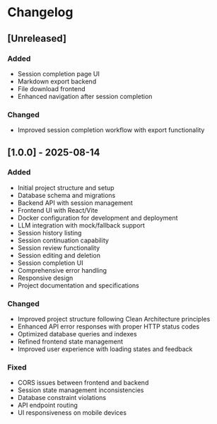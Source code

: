 # Changelog

## [Unreleased]

### Added
- Session completion page UI
- Markdown export backend
- File download frontend
- Enhanced navigation after session completion

### Changed
- Improved session completion workflow with export functionality

## [1.0.0] - 2025-08-14

### Added
- Initial project structure and setup
- Database schema and migrations
- Backend API with session management
- Frontend UI with React/Vite
- Docker configuration for development and deployment
- LLM integration with mock/fallback support
- Session history listing
- Session continuation capability
- Session review functionality
- Session editing and deletion
- Session completion UI
- Comprehensive error handling
- Responsive design
- Project documentation and specifications

### Changed
- Improved project structure following Clean Architecture principles
- Enhanced API error responses with proper HTTP status codes
- Optimized database queries and indexes
- Refined frontend state management
- Improved user experience with loading states and feedback

### Fixed
- CORS issues between frontend and backend
- Session state management inconsistencies
- Database constraint violations
- API endpoint routing
- UI responsiveness on mobile devices